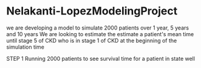 # Nelakanti-LopezModelingProject

we are developing a model to simulate 2000 patients 
over 1 year, 5 years and 10 years
We are looking to estimate the estimate a patient's mean time until stage 5 of CKD
who is in stage 1 of CKD at the beginning of the simulation time

STEP 1
Running 2000 patients to see survival time for a patient in state well


